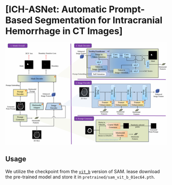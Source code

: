 # [ICH-ASNet: Automatic Prompt-Based Segmentation for Intracranial Hemorrhage in CT Images]
![](https://github.com/tzznnn/ICH-ASNet/blob/main/image/image.png)  
## Usage
We utilize the checkpoint from the [`vit_b`](https://github.com/facebookresearch/segment-anything) version of SAM. lease download the pre-trained model and store it in `pretrained/sam_vit_b_01ec64.pth`.
